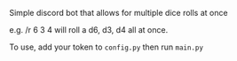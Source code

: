 Simple discord bot that allows for multiple dice rolls at once

e.g. /r 6 3 4 will roll a d6, d3, d4 all at once.

To use, add your token to  ```config.py``` then run ```main.py```
